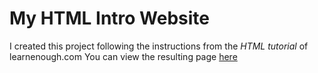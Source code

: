 My HTML Intro Website
=============

I created this project following the instructions from the *HTML tutorial* of learnenough.com
You can view the resulting page [here](https://big-gray-al.github.io/sample-website/)